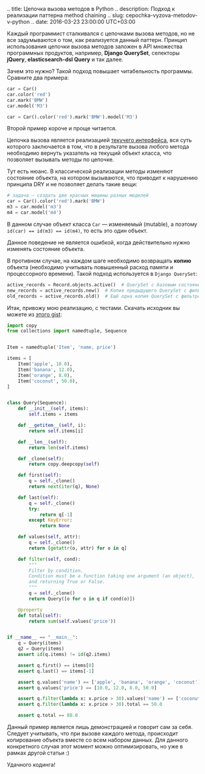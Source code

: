 .. title: Цепочка вызова методов в Python
.. description: Подход к реализации паттерна method chaining
.. slug: cepochka-vyzova-metodov-v-python
.. date: 2016-03-23 23:00:00 UTC+03:00

Каждый программист сталкивался с цепочками вызова методов, но не все задумываются о том, как реализуется данный паттерн. Принцип использования цепочки вызова методов заложен в API множества программных продуктов, например, **Django QuerySet**, селекторы **jQuery**, **elasticsearch-dsl Query** и так далее.

Зачем это нужно? Такой подход повышает читабельность программы. Сравните два примера:

```python
car = Car()
car.color('red')
car.mark('BMW')
car.model('M3')
```

```python
car = Car().color('red').mark('BMW').model('M3')
```

Второй пример короче и проще читается.

Цепочка вызова является реализацией [текучего интерфейса](https://ru.wikipedia.org/wiki/Fluent_interface), вся суть которого заключается в том, что в результате вызова любого метода необходимо вернуть указатель на текущий объект класса, что позволяет вызывать методы по цепочке.

Тут есть нюанс. В классической реализации методы изменяют состояние объекта, на котором вызываются, что приводит к нарушению принципа DRY и не позволяет делать такие вещи:

```python
# задача — создать две красных машины разных моделей
car = Car().color('red').mark('BMW')
m3 = car.model('m3')
m4 = car.model('m4')
```

В данном случае объект класса ``Car`` — изменяемый (mutable), а поэтому ``id(car) == id(m3) == id(m4)``, то есть это один объект.

Данное поведение не является ошибкой, когда действительно нужно изменять состояние объекта.

В противном случае, на каждом шаге необходимо возвращать **копию** объекта (необходимо учитывать повышенный расход памяти и процессорного времени). Такой подход используется в ``Django QuerySet``:

```python
active_records = Record.objects.active()  # QuerySet с базовым состоянием
new_records = active_records.new()  # Копия предыдущего QuerySet с фильтром по новым записям
old_records = active_records.old()  # Ещё одна копия QuerySet с фильтром по старым записям
```

Итак, привожу мою реализацию, с тестами. Скачать исходник вы можете из [этого gist](https://gist.github.com/asyncee/d57ad89267d16962ae75):

```python
import copy
from collections import namedtuple, Sequence


Item = namedtuple('Item', 'name, price')

items = [
    Item('apple', 10.0),
    Item('banana', 12.0),
    Item('orange', 8.0),
    Item('coconut', 50.0),
]


class Query(Sequence):
    def __init__(self, items):
        self.items = items

    def __getitem__(self, i):
        return self.items[i]

    def __len__(self):
        return len(self.items)

    def _clone(self):
        return copy.deepcopy(self)

    def first(self):
        q = self._clone()
        return next(iter(q), None)

    def last(self):
        q = self._clone()
        try:
            return q[-1]
        except KeyError:
            return None

    def values(self, attr):
        q = self._clone()
        return [getattr(o, attr) for o in q]

    def filter(self, cond):
        """
        Filter by condition.
        Condition must be a function taking one argument (an object),
        and returning True or False.
        """
        q = self._clone()
        return Query([o for o in q if cond(o)])

    @property
    def total(self):
        return sum(self.values('price'))


if __name__ == "__main__":
    q = Query(items)
    q2 = Query(items)
    assert id(q.items) != id(q2.items)

    assert q.first() == items[0]
    assert q.last() == items[-1]

    assert q.values('name') == ['apple', 'banana', 'orange', 'coconut']
    assert q.values('price') == [10.0, 12.0, 8.0, 50.0]

    assert q.filter(lambda x: x.price > 30).values('name') == ['coconut']
    assert q.filter(lambda x: x.price > 30).total == 50.0

    assert q.total == 80.0
```

Данный пример является лишь демонстрацией и говорит сам за себя. Следует учитывать, что при вызове каждого метода, происходит копирование объекта вместе со всем набором данных. Для данного конкретного случая этот момент можно оптимизировать, но уже в рамках другой статьи :)

Удачного кодинга!
